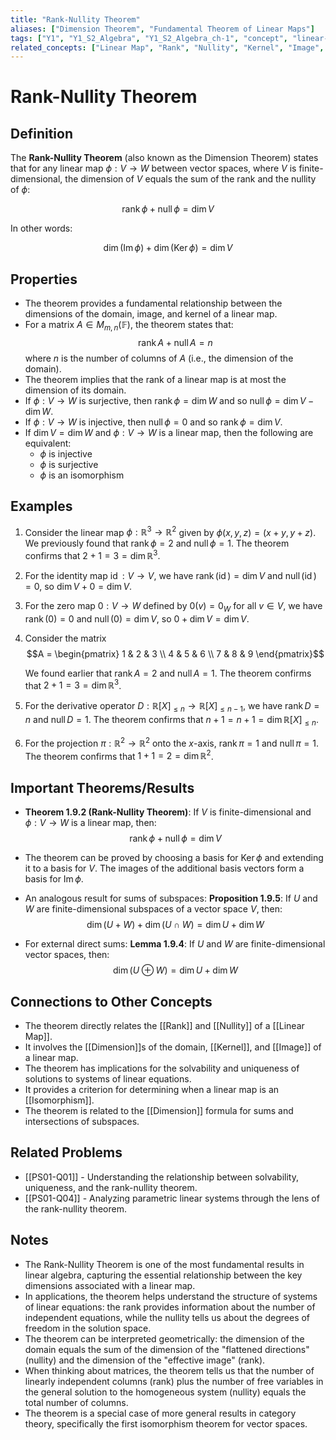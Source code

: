 ```yaml
---
title: "Rank-Nullity Theorem"
aliases: ["Dimension Theorem", "Fundamental Theorem of Linear Maps"]
tags: ["Y1", "Y1_S2_Algebra", "Y1_S2_Algebra_ch-1", "concept", "linear-map", "rank", "nullity", "kernel", "image", "dimension", "isomorphism", "vector-space", "linear-algebra"]
related_concepts: ["Linear Map", "Rank", "Nullity", "Kernel", "Image", "Dimension", "Vector Space", "Isomorphism", "Field"]
---
```


# Rank-Nullity Theorem

## Definition
The **Rank-Nullity Theorem** (also known as the Dimension Theorem) states that for any linear map $\phi: V \rightarrow W$ between vector spaces, where $V$ is finite-dimensional, the dimension of $V$ equals the sum of the rank and the nullity of $\phi$:

$$\operatorname{rank} \phi + \operatorname{null} \phi = \dim V$$

In other words:

$$\dim(\operatorname{Im} \phi) + \dim(\operatorname{Ker} \phi) = \dim V$$

## Properties
- The theorem provides a fundamental relationship between the dimensions of the domain, image, and kernel of a linear map.
- For a matrix $A \in M_{m,n}(\mathbb{F})$, the theorem states that:
  $$\operatorname{rank} A + \operatorname{null} A = n$$
  where $n$ is the number of columns of $A$ (i.e., the dimension of the domain).
- The theorem implies that the rank of a linear map is at most the dimension of its domain.
- If $\phi: V \rightarrow W$ is surjective, then $\operatorname{rank} \phi = \dim W$ and so $\operatorname{null} \phi = \dim V - \dim W$.
- If $\phi: V \rightarrow W$ is injective, then $\operatorname{null} \phi = 0$ and so $\operatorname{rank} \phi = \dim V$.
- If $\dim V = \dim W$ and $\phi: V \rightarrow W$ is a linear map, then the following are equivalent:
  - $\phi$ is injective
  - $\phi$ is surjective
  - $\phi$ is an isomorphism

## Examples
1. Consider the linear map $\phi: \mathbb{R}^3 \rightarrow \mathbb{R}^2$ given by $\phi(x, y, z) = (x + y, y + z)$. We previously found that $\operatorname{rank} \phi = 2$ and $\operatorname{null} \phi = 1$. The theorem confirms that $2 + 1 = 3 = \dim \mathbb{R}^3$.

2. For the identity map $\operatorname{id}: V \rightarrow V$, we have $\operatorname{rank}(\operatorname{id}) = \dim V$ and $\operatorname{null}(\operatorname{id}) = 0$, so $\dim V + 0 = \dim V$.

3. For the zero map $0: V \rightarrow W$ defined by $0(v) = 0_W$ for all $v \in V$, we have $\operatorname{rank}(0) = 0$ and $\operatorname{null}(0) = \dim V$, so $0 + \dim V = \dim V$.

4. Consider the matrix 
   $$A = \begin{pmatrix} 1 & 2 & 3 \\ 4 & 5 & 6 \\ 7 & 8 & 9 \end{pmatrix}$$
   
   We found earlier that $\operatorname{rank} A = 2$ and $\operatorname{null} A = 1$. The theorem confirms that $2 + 1 = 3 = \dim \mathbb{R}^3$.

5. For the derivative operator $D: \mathbb{R}[X]_{\leq n} \rightarrow \mathbb{R}[X]_{\leq n-1}$, we have $\operatorname{rank} D = n$ and $\operatorname{null} D = 1$. The theorem confirms that $n + 1 = n + 1 = \dim \mathbb{R}[X]_{\leq n}$.

6. For the projection $\pi: \mathbb{R}^2 \rightarrow \mathbb{R}^2$ onto the $x$-axis, $\operatorname{rank} \pi = 1$ and $\operatorname{null} \pi = 1$. The theorem confirms that $1 + 1 = 2 = \dim \mathbb{R}^2$.

## Important Theorems/Results
- **Theorem 1.9.2 (Rank-Nullity Theorem)**: If $V$ is finite-dimensional and $\phi: V \rightarrow W$ is a linear map, then:
  $$\operatorname{rank} \phi + \operatorname{null} \phi = \dim V$$

- The theorem can be proved by choosing a basis for $\operatorname{Ker} \phi$ and extending it to a basis for $V$. The images of the additional basis vectors form a basis for $\operatorname{Im} \phi$.

- An analogous result for sums of subspaces:
  **Proposition 1.9.5**: If $U$ and $W$ are finite-dimensional subspaces of a vector space $V$, then:
  $$\dim(U + W) + \dim(U \cap W) = \dim U + \dim W$$

- For external direct sums:
  **Lemma 1.9.4**: If $U$ and $W$ are finite-dimensional vector spaces, then:
  $$\dim(U \oplus W) = \dim U + \dim W$$

## Connections to Other Concepts
- The theorem directly relates the [[Rank]] and [[Nullity]] of a [[Linear Map]].
- It involves the [[Dimension]]s of the domain, [[Kernel]], and [[Image]] of a linear map.
- The theorem has implications for the solvability and uniqueness of solutions to systems of linear equations.
- It provides a criterion for determining when a linear map is an [[Isomorphism]].
- The theorem is related to the [[Dimension]] formula for sums and intersections of subspaces.

## Related Problems
- [[PS01-Q01]] - Understanding the relationship between solvability, uniqueness, and the rank-nullity theorem.
- [[PS01-Q04]] - Analyzing parametric linear systems through the lens of the rank-nullity theorem.

## Notes
- The Rank-Nullity Theorem is one of the most fundamental results in linear algebra, capturing the essential relationship between the key dimensions associated with a linear map.
- In applications, the theorem helps understand the structure of systems of linear equations: the rank provides information about the number of independent equations, while the nullity tells us about the degrees of freedom in the solution space.
- The theorem can be interpreted geometrically: the dimension of the domain equals the sum of the dimension of the "flattened directions" (nullity) and the dimension of the "effective image" (rank).
- When thinking about matrices, the theorem tells us that the number of linearly independent columns (rank) plus the number of free variables in the general solution to the homogeneous system (nullity) equals the total number of columns.
- The theorem is a special case of more general results in category theory, specifically the first isomorphism theorem for vector spaces.

